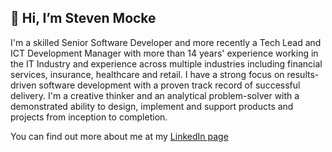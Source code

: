## 👋 Hi, I’m Steven Mocke

I'm a skilled Senior Software Developer and more recently a Tech Lead and ICT Development Manager with more than 14 years' experience working in the IT Industry and experience across multiple industries including financial services, insurance, healthcare and retail. I have a strong focus on results-driven software development with a proven track record of successful delivery. I'm a creative thinker and an analytical problem-solver with a demonstrated ability to design, implement and support products and projects from inception to completion. 

You can find out more about me at my [LinkedIn page](https://www.linkedin.com/in/steven-mocke/ "This link takes you to LinkedIn!")

<!---
MockedUp/MockedUp is a ✨ special ✨ repository because its `README.md` (this file) appears on your GitHub profile.
You can click the Preview link to take a look at your changes.
--->
